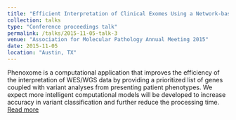 ```yaml
---
title: "Efficient Interpretation of Clinical Exomes Using a Network-based Approach"
collection: talks
type: "Conference proceedings talk"
permalink: /talks/2015-11-05-talk-3
venue: "Association for Molecular Pathology Annual Meeting 2015"
date: 2015-11-05
location: "Austin, TX"
---
```


Phenoxome is a computational application that improves the efficiency of the interpretation of WES/WGS data by providing a prioritized list of genes coupled with variant analyses from presenting patient phenotypes. We expect more intelligent computational models will be developed to increase accuracy in variant classification and further reduce the processing time. [Read more](https://www.nature.com/articles/s41431-018-0328-7)
